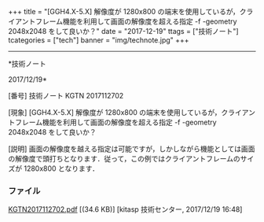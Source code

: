 ﻿+++
title = "[GGH4.X-5.X] 解像度が 1280x800 の端末を使用しているが，クライアントフレーム機能を利用して画面の解像度を超える指定 -f -geometry 2048x2048 をして良いか？"
date = "2017-12-19"
ttags = ["技術ノート"]
tcategories = ["tech"]
banner = "img/technote.jpg"
+++

-----------------------------------------------------------------------------------------------------------------------------

*技術ノート

2017/12/19*


[番号]
技術ノート KGTN 2017112702

[現象]
[GGH4.X-5.X] 解像度が 1280x800
の端末を使用しているが，クライアントフレーム機能を利用して画面の解像度を超える指定
-f -geometry 2048x2048 をして良いか？

[説明]
画面の解像度を越える指定は可能ですが，しかしながら機能としては画面の解像度で頭打ちとなります．従って，この例ではクライアントフレームのサイズが
1280x800 となります．


### ファイル

 
 


[KGTN2017112702.pdf](http://techreport.kitasp.net/attachments/download/3888/KGTN2017112702.pdf)
 [(34.6 KB)] [kitasp 技術センター, 2017/12/19
16:48]


 


 

